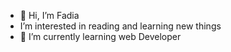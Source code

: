 - 👋 Hi, I’m Fadia
-  I’m interested in reading and learning new things
- 🌱 I’m currently learning web Developer



